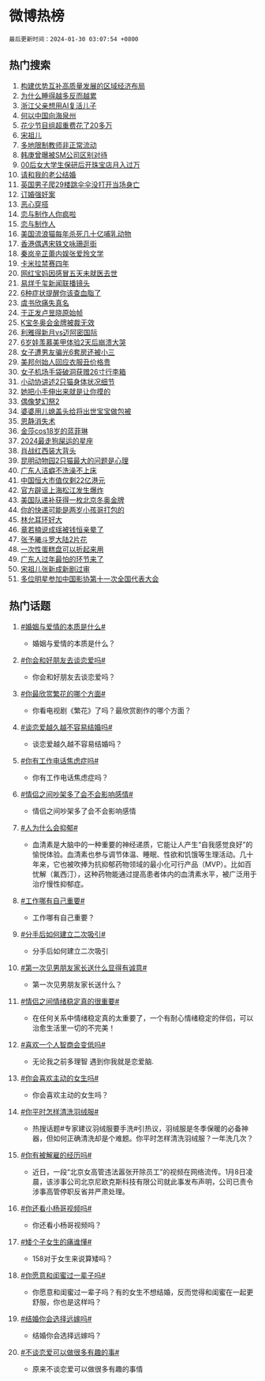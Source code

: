 # 微博热榜

`最后更新时间：2024-01-30 03:07:54 +0800`

## 热门搜索

1. [构建优势互补高质量发展的区域经济布局](https://m.weibo.cn/search?containerid=100103type%3D1%26t%3D10%26q%3D%23%E6%9E%84%E5%BB%BA%E4%BC%98%E5%8A%BF%E4%BA%92%E8%A1%A5%E9%AB%98%E8%B4%A8%E9%87%8F%E5%8F%91%E5%B1%95%E7%9A%84%E5%8C%BA%E5%9F%9F%E7%BB%8F%E6%B5%8E%E5%B8%83%E5%B1%80%23&stream_entry_id=51&isnewpage=1&extparam=seat%3D1%26q%3D%2523%25E6%259E%2584%25E5%25BB%25BA%25E4%25BC%2598%25E5%258A%25BF%25E4%25BA%2592%25E8%25A1%25A5%25E9%25AB%2598%25E8%25B4%25A8%25E9%2587%258F%25E5%258F%2591%25E5%25B1%2595%25E7%259A%2584%25E5%258C%25BA%25E5%259F%259F%25E7%25BB%258F%25E6%25B5%258E%25E5%25B8%2583%25E5%25B1%2580%2523%26dgr%3D0%26stream_entry_id%3D51%26c_type%3D51%26pos%3D0%26filter_type%3Drealtimehot%26cate%3D10103%26display_time%3D1706555272%26pre_seqid%3D17065552729200425085)
1. [为什么睡得越多反而越累](https://m.weibo.cn/search?containerid=100103type%3D1%26t%3D10%26q%3D%E4%B8%BA%E4%BB%80%E4%B9%88%E7%9D%A1%E5%BE%97%E8%B6%8A%E5%A4%9A%E5%8F%8D%E8%80%8C%E8%B6%8A%E7%B4%AF&stream_entry_id=31&isnewpage=1&extparam=seat%3D1%26filter_type%3Drealtimehot%26lcate%3D5001%26stream_entry_id%3D31%26band_rank%3D1%26q%3D%25E4%25B8%25BA%25E4%25BB%2580%25E4%25B9%2588%25E7%259D%25A1%25E5%25BE%2597%25E8%25B6%258A%25E5%25A4%259A%25E5%258F%258D%25E8%2580%258C%25E8%25B6%258A%25E7%25B4%25AF%26dgr%3D0%26realpos%3D1%26c_type%3D31%26pos%3D0%26flag%3D2%26cate%3D5001%26display_time%3D1706555272%26pre_seqid%3D17065552729200425085)
1. [浙江父亲想用AI复活儿子](https://m.weibo.cn/search?containerid=100103type%3D1%26t%3D10%26q%3D%23%E6%B5%99%E6%B1%9F%E7%88%B6%E4%BA%B2%E6%83%B3%E7%94%A8AI%E5%A4%8D%E6%B4%BB%E5%84%BF%E5%AD%90%23&stream_entry_id=31&isnewpage=1&extparam=seat%3D1%26filter_type%3Drealtimehot%26lcate%3D5001%26stream_entry_id%3D31%26band_rank%3D2%26q%3D%2523%25E6%25B5%2599%25E6%25B1%259F%25E7%2588%25B6%25E4%25BA%25B2%25E6%2583%25B3%25E7%2594%25A8AI%25E5%25A4%258D%25E6%25B4%25BB%25E5%2584%25BF%25E5%25AD%2590%2523%26dgr%3D0%26realpos%3D2%26c_type%3D31%26pos%3D1%26flag%3D32768%26cate%3D5001%26display_time%3D1706555272%26pre_seqid%3D17065552729200425085)
1. [何以中国向海泉州](https://m.weibo.cn/search?containerid=100103type%3D1%26t%3D10%26q%3D%23%E4%BD%95%E4%BB%A5%E4%B8%AD%E5%9B%BD%E5%90%91%E6%B5%B7%E6%B3%89%E5%B7%9E%23&stream_entry_id=31&isnewpage=1&extparam=seat%3D1%26filter_type%3Drealtimehot%26lcate%3D5001%26stream_entry_id%3D31%26band_rank%3D3%26q%3D%2523%25E4%25BD%2595%25E4%25BB%25A5%25E4%25B8%25AD%25E5%259B%25BD%25E5%2590%2591%25E6%25B5%25B7%25E6%25B3%2589%25E5%25B7%259E%2523%26dgr%3D0%26realpos%3D3%26c_type%3D31%26pos%3D2%26flag%3D0%26cate%3D5001%26display_time%3D1706555272%26pre_seqid%3D17065552729200425085)
1. [花少节目组超重费花了20多万](https://m.weibo.cn/search?containerid=100103type%3D1%26t%3D10%26q%3D%23%E8%8A%B1%E5%B0%91%E8%8A%82%E7%9B%AE%E7%BB%84%E8%B6%85%E9%87%8D%E8%B4%B9%E8%8A%B1%E4%BA%8620%E5%A4%9A%E4%B8%87%23&stream_entry_id=31&isnewpage=1&extparam=seat%3D1%26filter_type%3Drealtimehot%26lcate%3D5001%26stream_entry_id%3D31%26band_rank%3D4%26q%3D%2523%25E8%258A%25B1%25E5%25B0%2591%25E8%258A%2582%25E7%259B%25AE%25E7%25BB%2584%25E8%25B6%2585%25E9%2587%258D%25E8%25B4%25B9%25E8%258A%25B1%25E4%25BA%258620%25E5%25A4%259A%25E4%25B8%2587%2523%26dgr%3D0%26realpos%3D4%26c_type%3D31%26pos%3D3%26flag%3D2%26cate%3D5001%26display_time%3D1706555272%26pre_seqid%3D17065552729200425085)
1. [宋祖儿](https://m.weibo.cn/search?containerid=100103type%3D1%26t%3D10%26q%3D%E5%AE%8B%E7%A5%96%E5%84%BF&stream_entry_id=31&isnewpage=1&extparam=seat%3D1%26filter_type%3Drealtimehot%26lcate%3D5001%26stream_entry_id%3D31%26band_rank%3D5%26q%3D%25E5%25AE%258B%25E7%25A5%2596%25E5%2584%25BF%26dgr%3D0%26realpos%3D5%26c_type%3D31%26pos%3D4%26flag%3D2%26cate%3D5001%26display_time%3D1706555272%26pre_seqid%3D17065552729200425085)
1. [多地限制教师非正常流动](https://m.weibo.cn/search?containerid=100103type%3D1%26t%3D10%26q%3D%23%E5%A4%9A%E5%9C%B0%E9%99%90%E5%88%B6%E6%95%99%E5%B8%88%E9%9D%9E%E6%AD%A3%E5%B8%B8%E6%B5%81%E5%8A%A8%23&stream_entry_id=31&isnewpage=1&extparam=seat%3D1%26filter_type%3Drealtimehot%26lcate%3D5001%26stream_entry_id%3D31%26band_rank%3D6%26q%3D%2523%25E5%25A4%259A%25E5%259C%25B0%25E9%2599%2590%25E5%2588%25B6%25E6%2595%2599%25E5%25B8%2588%25E9%259D%259E%25E6%25AD%25A3%25E5%25B8%25B8%25E6%25B5%2581%25E5%258A%25A8%2523%26dgr%3D0%26realpos%3D6%26c_type%3D31%26pos%3D5%26flag%3D2%26cate%3D5001%26display_time%3D1706555272%26pre_seqid%3D17065552729200425085)
1. [韩庚曾曝被SM公司区别对待](https://m.weibo.cn/search?containerid=100103type%3D1%26t%3D10%26q%3D%23%E9%9F%A9%E5%BA%9A%E6%9B%BE%E6%9B%9D%E8%A2%ABSM%E5%85%AC%E5%8F%B8%E5%8C%BA%E5%88%AB%E5%AF%B9%E5%BE%85%23&stream_entry_id=31&isnewpage=1&extparam=seat%3D1%26filter_type%3Drealtimehot%26lcate%3D5001%26stream_entry_id%3D31%26band_rank%3D7%26q%3D%2523%25E9%259F%25A9%25E5%25BA%259A%25E6%259B%25BE%25E6%259B%259D%25E8%25A2%25ABSM%25E5%2585%25AC%25E5%258F%25B8%25E5%258C%25BA%25E5%2588%25AB%25E5%25AF%25B9%25E5%25BE%2585%2523%26dgr%3D0%26realpos%3D7%26c_type%3D31%26pos%3D6%26flag%3D2%26cate%3D5001%26display_time%3D1706555272%26pre_seqid%3D17065552729200425085)
1. [00后女大学生保研后开珠宝店月入过万](https://m.weibo.cn/search?containerid=100103type%3D1%26t%3D10%26q%3D%2300%E5%90%8E%E5%A5%B3%E5%A4%A7%E5%AD%A6%E7%94%9F%E4%BF%9D%E7%A0%94%E5%90%8E%E5%BC%80%E7%8F%A0%E5%AE%9D%E5%BA%97%E6%9C%88%E5%85%A5%E8%BF%87%E4%B8%87%23&stream_entry_id=31&isnewpage=1&extparam=seat%3D1%26filter_type%3Drealtimehot%26lcate%3D5001%26stream_entry_id%3D31%26band_rank%3D8%26q%3D%252300%25E5%2590%258E%25E5%25A5%25B3%25E5%25A4%25A7%25E5%25AD%25A6%25E7%2594%259F%25E4%25BF%259D%25E7%25A0%2594%25E5%2590%258E%25E5%25BC%2580%25E7%258F%25A0%25E5%25AE%259D%25E5%25BA%2597%25E6%259C%2588%25E5%2585%25A5%25E8%25BF%2587%25E4%25B8%2587%2523%26dgr%3D0%26realpos%3D8%26c_type%3D31%26pos%3D7%26flag%3D32768%26cate%3D5001%26display_time%3D1706555272%26pre_seqid%3D17065552729200425085)
1. [请和我的老公结婚](https://m.weibo.cn/search?containerid=100103type%3D1%26t%3D10%26q%3D%E8%AF%B7%E5%92%8C%E6%88%91%E7%9A%84%E8%80%81%E5%85%AC%E7%BB%93%E5%A9%9A&stream_entry_id=31&isnewpage=1&extparam=seat%3D1%26filter_type%3Drealtimehot%26lcate%3D5001%26stream_entry_id%3D31%26band_rank%3D9%26q%3D%25E8%25AF%25B7%25E5%2592%258C%25E6%2588%2591%25E7%259A%2584%25E8%2580%2581%25E5%2585%25AC%25E7%25BB%2593%25E5%25A9%259A%26dgr%3D0%26realpos%3D9%26c_type%3D31%26pos%3D8%26flag%3D2%26cate%3D5001%26display_time%3D1706555272%26pre_seqid%3D17065552729200425085)
1. [英国男子爬29楼跳伞伞没打开当场身亡](https://m.weibo.cn/search?containerid=100103type%3D1%26t%3D10%26q%3D%23%E8%8B%B1%E5%9B%BD%E7%94%B7%E5%AD%90%E7%88%AC29%E6%A5%BC%E8%B7%B3%E4%BC%9E%E4%BC%9E%E6%B2%A1%E6%89%93%E5%BC%80%E5%BD%93%E5%9C%BA%E8%BA%AB%E4%BA%A1%23&stream_entry_id=31&isnewpage=1&extparam=seat%3D1%26filter_type%3Drealtimehot%26lcate%3D5001%26stream_entry_id%3D31%26band_rank%3D10%26q%3D%2523%25E8%258B%25B1%25E5%259B%25BD%25E7%2594%25B7%25E5%25AD%2590%25E7%2588%25AC29%25E6%25A5%25BC%25E8%25B7%25B3%25E4%25BC%259E%25E4%25BC%259E%25E6%25B2%25A1%25E6%2589%2593%25E5%25BC%2580%25E5%25BD%2593%25E5%259C%25BA%25E8%25BA%25AB%25E4%25BA%25A1%2523%26dgr%3D0%26realpos%3D10%26c_type%3D31%26pos%3D9%26flag%3D2%26cate%3D5001%26display_time%3D1706555272%26pre_seqid%3D17065552729200425085)
1. [订婚强奸案](https://m.weibo.cn/search?containerid=100103type%3D1%26t%3D10%26q%3D%E8%AE%A2%E5%A9%9A%E5%BC%BA%E5%A5%B8%E6%A1%88&stream_entry_id=31&isnewpage=1&extparam=seat%3D1%26filter_type%3Drealtimehot%26lcate%3D5001%26stream_entry_id%3D31%26band_rank%3D11%26q%3D%25E8%25AE%25A2%25E5%25A9%259A%25E5%25BC%25BA%25E5%25A5%25B8%25E6%25A1%2588%26dgr%3D0%26realpos%3D11%26c_type%3D31%26pos%3D10%26flag%3D2%26cate%3D5001%26display_time%3D1706555272%26pre_seqid%3D17065552729200425085)
1. [恶心穿搭](https://m.weibo.cn/search?containerid=100103type%3D1%26t%3D10%26q%3D%E6%81%B6%E5%BF%83%E7%A9%BF%E6%90%AD&stream_entry_id=31&isnewpage=1&extparam=seat%3D1%26filter_type%3Drealtimehot%26lcate%3D5001%26stream_entry_id%3D31%26band_rank%3D12%26q%3D%25E6%2581%25B6%25E5%25BF%2583%25E7%25A9%25BF%25E6%2590%25AD%26dgr%3D0%26realpos%3D12%26c_type%3D31%26pos%3D11%26flag%3D2%26cate%3D5001%26display_time%3D1706555272%26pre_seqid%3D17065552729200425085)
1. [恋与制作人你疯啦](https://m.weibo.cn/search?containerid=100103type%3D1%26t%3D10%26q%3D%E6%81%8B%E4%B8%8E%E5%88%B6%E4%BD%9C%E4%BA%BA%E4%BD%A0%E7%96%AF%E5%95%A6&stream_entry_id=31&isnewpage=1&extparam=seat%3D1%26filter_type%3Drealtimehot%26lcate%3D5001%26stream_entry_id%3D31%26band_rank%3D13%26q%3D%25E6%2581%258B%25E4%25B8%258E%25E5%2588%25B6%25E4%25BD%259C%25E4%25BA%25BA%25E4%25BD%25A0%25E7%2596%25AF%25E5%2595%25A6%26dgr%3D0%26realpos%3D13%26c_type%3D31%26pos%3D12%26flag%3D0%26cate%3D5001%26display_time%3D1706555272%26pre_seqid%3D17065552729200425085)
1. [恋与制作人](https://m.weibo.cn/search?containerid=100103type%3D1%26t%3D10%26q%3D%E6%81%8B%E4%B8%8E%E5%88%B6%E4%BD%9C%E4%BA%BA&stream_entry_id=31&isnewpage=1&extparam=seat%3D1%26filter_type%3Drealtimehot%26lcate%3D5001%26stream_entry_id%3D31%26band_rank%3D14%26q%3D%25E6%2581%258B%25E4%25B8%258E%25E5%2588%25B6%25E4%25BD%259C%25E4%25BA%25BA%26dgr%3D0%26realpos%3D14%26c_type%3D31%26pos%3D13%26flag%3D0%26cate%3D5001%26display_time%3D1706555272%26pre_seqid%3D17065552729200425085)
1. [美国流浪猫每年杀死几十亿哺乳动物](https://m.weibo.cn/search?containerid=100103type%3D1%26t%3D10%26q%3D%23%E7%BE%8E%E5%9B%BD%E6%B5%81%E6%B5%AA%E7%8C%AB%E6%AF%8F%E5%B9%B4%E6%9D%80%E6%AD%BB%E5%87%A0%E5%8D%81%E4%BA%BF%E5%93%BA%E4%B9%B3%E5%8A%A8%E7%89%A9%23&stream_entry_id=31&isnewpage=1&extparam=seat%3D1%26filter_type%3Drealtimehot%26lcate%3D5001%26stream_entry_id%3D31%26band_rank%3D15%26q%3D%2523%25E7%25BE%258E%25E5%259B%25BD%25E6%25B5%2581%25E6%25B5%25AA%25E7%258C%25AB%25E6%25AF%258F%25E5%25B9%25B4%25E6%259D%2580%25E6%25AD%25BB%25E5%2587%25A0%25E5%258D%2581%25E4%25BA%25BF%25E5%2593%25BA%25E4%25B9%25B3%25E5%258A%25A8%25E7%2589%25A9%2523%26dgr%3D0%26realpos%3D15%26c_type%3D31%26pos%3D14%26flag%3D0%26cate%3D5001%26display_time%3D1706555272%26pre_seqid%3D17065552729200425085)
1. [香港偶遇宋轶文咏珊逛街](https://m.weibo.cn/search?containerid=100103type%3D1%26t%3D10%26q%3D%23%E9%A6%99%E6%B8%AF%E5%81%B6%E9%81%87%E5%AE%8B%E8%BD%B6%E6%96%87%E5%92%8F%E7%8F%8A%E9%80%9B%E8%A1%97%23&stream_entry_id=31&isnewpage=1&extparam=seat%3D1%26filter_type%3Drealtimehot%26lcate%3D5001%26stream_entry_id%3D31%26band_rank%3D16%26q%3D%2523%25E9%25A6%2599%25E6%25B8%25AF%25E5%2581%25B6%25E9%2581%2587%25E5%25AE%258B%25E8%25BD%25B6%25E6%2596%2587%25E5%2592%258F%25E7%258F%258A%25E9%2580%259B%25E8%25A1%2597%2523%26dgr%3D0%26realpos%3D16%26c_type%3D31%26pos%3D15%26flag%3D2%26cate%3D5001%26display_time%3D1706555272%26pre_seqid%3D17065552729200425085)
1. [秦岚辛芷蕾内娱张爱玲文学](https://m.weibo.cn/search?containerid=100103type%3D1%26t%3D10%26q%3D%23%E7%A7%A6%E5%B2%9A%E8%BE%9B%E8%8A%B7%E8%95%BE%E5%86%85%E5%A8%B1%E5%BC%A0%E7%88%B1%E7%8E%B2%E6%96%87%E5%AD%A6%23&stream_entry_id=31&isnewpage=1&extparam=seat%3D1%26filter_type%3Drealtimehot%26lcate%3D5001%26stream_entry_id%3D31%26band_rank%3D17%26q%3D%2523%25E7%25A7%25A6%25E5%25B2%259A%25E8%25BE%259B%25E8%258A%25B7%25E8%2595%25BE%25E5%2586%2585%25E5%25A8%25B1%25E5%25BC%25A0%25E7%2588%25B1%25E7%258E%25B2%25E6%2596%2587%25E5%25AD%25A6%2523%26dgr%3D0%26realpos%3D17%26c_type%3D31%26pos%3D16%26flag%3D2%26cate%3D5001%26display_time%3D1706555272%26pre_seqid%3D17065552729200425085)
1. [卡米拉禁赛四年](https://m.weibo.cn/search?containerid=100103type%3D1%26t%3D10%26q%3D%E5%8D%A1%E7%B1%B3%E6%8B%89%E7%A6%81%E8%B5%9B%E5%9B%9B%E5%B9%B4&stream_entry_id=31&isnewpage=1&extparam=seat%3D1%26filter_type%3Drealtimehot%26lcate%3D5001%26stream_entry_id%3D31%26band_rank%3D18%26q%3D%25E5%258D%25A1%25E7%25B1%25B3%25E6%258B%2589%25E7%25A6%2581%25E8%25B5%259B%25E5%259B%259B%25E5%25B9%25B4%26dgr%3D0%26realpos%3D18%26c_type%3D31%26pos%3D17%26flag%3D0%26cate%3D5001%26display_time%3D1706555272%26pre_seqid%3D17065552729200425085)
1. [网红宝妈因感冒五天未就医去世](https://m.weibo.cn/search?containerid=100103type%3D1%26t%3D10%26q%3D%23%E7%BD%91%E7%BA%A2%E5%AE%9D%E5%A6%88%E5%9B%A0%E6%84%9F%E5%86%92%E4%BA%94%E5%A4%A9%E6%9C%AA%E5%B0%B1%E5%8C%BB%E5%8E%BB%E4%B8%96%23&stream_entry_id=31&isnewpage=1&extparam=seat%3D1%26filter_type%3Drealtimehot%26lcate%3D5001%26stream_entry_id%3D31%26band_rank%3D19%26q%3D%2523%25E7%25BD%2591%25E7%25BA%25A2%25E5%25AE%259D%25E5%25A6%2588%25E5%259B%25A0%25E6%2584%259F%25E5%2586%2592%25E4%25BA%2594%25E5%25A4%25A9%25E6%259C%25AA%25E5%25B0%25B1%25E5%258C%25BB%25E5%258E%25BB%25E4%25B8%2596%2523%26dgr%3D0%26realpos%3D19%26c_type%3D31%26pos%3D18%26flag%3D0%26cate%3D5001%26display_time%3D1706555272%26pre_seqid%3D17065552729200425085)
1. [易烊千玺新闻联播镜头](https://m.weibo.cn/search?containerid=100103type%3D1%26t%3D10%26q%3D%23%E6%98%93%E7%83%8A%E5%8D%83%E7%8E%BA%E6%96%B0%E9%97%BB%E8%81%94%E6%92%AD%E9%95%9C%E5%A4%B4%23&stream_entry_id=31&isnewpage=1&extparam=seat%3D1%26filter_type%3Drealtimehot%26lcate%3D5001%26stream_entry_id%3D31%26band_rank%3D20%26q%3D%2523%25E6%2598%2593%25E7%2583%258A%25E5%258D%2583%25E7%258E%25BA%25E6%2596%25B0%25E9%2597%25BB%25E8%2581%2594%25E6%2592%25AD%25E9%2595%259C%25E5%25A4%25B4%2523%26dgr%3D0%26realpos%3D20%26c_type%3D31%26pos%3D19%26flag%3D0%26cate%3D5001%26display_time%3D1706555272%26pre_seqid%3D17065552729200425085)
1. [6种症状提醒你该查血脂了](https://m.weibo.cn/search?containerid=100103type%3D1%26t%3D10%26q%3D%236%E7%A7%8D%E7%97%87%E7%8A%B6%E6%8F%90%E9%86%92%E4%BD%A0%E8%AF%A5%E6%9F%A5%E8%A1%80%E8%84%82%E4%BA%86%23&stream_entry_id=31&isnewpage=1&extparam=seat%3D1%26filter_type%3Drealtimehot%26lcate%3D5001%26stream_entry_id%3D31%26band_rank%3D21%26q%3D%25236%25E7%25A7%258D%25E7%2597%2587%25E7%258A%25B6%25E6%258F%2590%25E9%2586%2592%25E4%25BD%25A0%25E8%25AF%25A5%25E6%259F%25A5%25E8%25A1%2580%25E8%2584%2582%25E4%25BA%2586%2523%26dgr%3D0%26realpos%3D21%26c_type%3D31%26pos%3D20%26flag%3D0%26cate%3D5001%26display_time%3D1706555272%26pre_seqid%3D17065552729200425085)
1. [虞书欣痛失真名](https://m.weibo.cn/search?containerid=100103type%3D1%26t%3D10%26q%3D%23%E8%99%9E%E4%B9%A6%E6%AC%A3%E7%97%9B%E5%A4%B1%E7%9C%9F%E5%90%8D%23&stream_entry_id=31&isnewpage=1&extparam=seat%3D1%26filter_type%3Drealtimehot%26lcate%3D5001%26stream_entry_id%3D31%26band_rank%3D22%26q%3D%2523%25E8%2599%259E%25E4%25B9%25A6%25E6%25AC%25A3%25E7%2597%259B%25E5%25A4%25B1%25E7%259C%259F%25E5%2590%258D%2523%26dgr%3D0%26realpos%3D22%26c_type%3D31%26pos%3D21%26flag%3D2%26cate%3D5001%26display_time%3D1706555272%26pre_seqid%3D17065552729200425085)
1. [于正发卢昱晓原始帧](https://m.weibo.cn/search?containerid=100103type%3D1%26t%3D10%26q%3D%23%E4%BA%8E%E6%AD%A3%E5%8F%91%E5%8D%A2%E6%98%B1%E6%99%93%E5%8E%9F%E5%A7%8B%E5%B8%A7%23&stream_entry_id=31&isnewpage=1&extparam=seat%3D1%26filter_type%3Drealtimehot%26lcate%3D5001%26stream_entry_id%3D31%26band_rank%3D23%26q%3D%2523%25E4%25BA%258E%25E6%25AD%25A3%25E5%258F%2591%25E5%258D%25A2%25E6%2598%25B1%25E6%2599%2593%25E5%258E%259F%25E5%25A7%258B%25E5%25B8%25A7%2523%26dgr%3D0%26realpos%3D23%26c_type%3D31%26pos%3D22%26flag%3D0%26cate%3D5001%26display_time%3D1706555272%26pre_seqid%3D17065552729200425085)
1. [K宝冬奥会金牌被裁无效](https://m.weibo.cn/search?containerid=100103type%3D1%26t%3D10%26q%3DK%E5%AE%9D%E5%86%AC%E5%A5%A5%E4%BC%9A%E9%87%91%E7%89%8C%E8%A2%AB%E8%A3%81%E6%97%A0%E6%95%88&stream_entry_id=31&isnewpage=1&extparam=seat%3D1%26filter_type%3Drealtimehot%26lcate%3D5001%26stream_entry_id%3D31%26band_rank%3D24%26q%3DK%25E5%25AE%259D%25E5%2586%25AC%25E5%25A5%25A5%25E4%25BC%259A%25E9%2587%2591%25E7%2589%258C%25E8%25A2%25AB%25E8%25A3%2581%25E6%2597%25A0%25E6%2595%2588%26dgr%3D0%26realpos%3D24%26c_type%3D31%26pos%3D23%26flag%3D0%26cate%3D5001%26display_time%3D1706555272%26pre_seqid%3D17065552729200425085)
1. [利雅得新月vs迈阿密国际](https://m.weibo.cn/search?containerid=100103type%3D1%26t%3D10%26q%3D%23%E5%88%A9%E9%9B%85%E5%BE%97%E6%96%B0%E6%9C%88vs%E8%BF%88%E9%98%BF%E5%AF%86%E5%9B%BD%E9%99%85%23&stream_entry_id=31&isnewpage=1&extparam=seat%3D1%26filter_type%3Drealtimehot%26lcate%3D5001%26stream_entry_id%3D31%26band_rank%3D25%26q%3D%2523%25E5%2588%25A9%25E9%259B%2585%25E5%25BE%2597%25E6%2596%25B0%25E6%259C%2588vs%25E8%25BF%2588%25E9%2598%25BF%25E5%25AF%2586%25E5%259B%25BD%25E9%2599%2585%2523%26dgr%3D0%26realpos%3D25%26c_type%3D31%26pos%3D24%26flag%3D1%26cate%3D5001%26display_time%3D1706555272%26pre_seqid%3D17065552729200425085)
1. [6岁娃羡慕美甲体验2天后崩溃大哭](https://m.weibo.cn/search?containerid=100103type%3D1%26t%3D10%26q%3D%236%E5%B2%81%E5%A8%83%E7%BE%A1%E6%85%95%E7%BE%8E%E7%94%B2%E4%BD%93%E9%AA%8C2%E5%A4%A9%E5%90%8E%E5%B4%A9%E6%BA%83%E5%A4%A7%E5%93%AD%23&stream_entry_id=31&isnewpage=1&extparam=seat%3D1%26filter_type%3Drealtimehot%26lcate%3D5001%26stream_entry_id%3D31%26band_rank%3D26%26q%3D%25236%25E5%25B2%2581%25E5%25A8%2583%25E7%25BE%25A1%25E6%2585%2595%25E7%25BE%258E%25E7%2594%25B2%25E4%25BD%2593%25E9%25AA%258C2%25E5%25A4%25A9%25E5%2590%258E%25E5%25B4%25A9%25E6%25BA%2583%25E5%25A4%25A7%25E5%2593%25AD%2523%26dgr%3D0%26realpos%3D26%26c_type%3D31%26pos%3D25%26flag%3D0%26cate%3D5001%26display_time%3D1706555272%26pre_seqid%3D17065552729200425085)
1. [女子遭男友骗光6套房还被小三](https://m.weibo.cn/search?containerid=100103type%3D1%26t%3D10%26q%3D%23%E5%A5%B3%E5%AD%90%E9%81%AD%E7%94%B7%E5%8F%8B%E9%AA%97%E5%85%896%E5%A5%97%E6%88%BF%E8%BF%98%E8%A2%AB%E5%B0%8F%E4%B8%89%23&stream_entry_id=31&isnewpage=1&extparam=seat%3D1%26filter_type%3Drealtimehot%26lcate%3D5001%26stream_entry_id%3D31%26band_rank%3D27%26q%3D%2523%25E5%25A5%25B3%25E5%25AD%2590%25E9%2581%25AD%25E7%2594%25B7%25E5%258F%258B%25E9%25AA%2597%25E5%2585%25896%25E5%25A5%2597%25E6%2588%25BF%25E8%25BF%2598%25E8%25A2%25AB%25E5%25B0%258F%25E4%25B8%2589%2523%26dgr%3D0%26realpos%3D27%26c_type%3D31%26pos%3D26%26flag%3D0%26cate%3D5001%26display_time%3D1706555272%26pre_seqid%3D17065552729200425085)
1. [美邦创始人回应衣服丑价格贵](https://m.weibo.cn/search?containerid=100103type%3D1%26t%3D10%26q%3D%23%E7%BE%8E%E9%82%A6%E5%88%9B%E5%A7%8B%E4%BA%BA%E5%9B%9E%E5%BA%94%E8%A1%A3%E6%9C%8D%E4%B8%91%E4%BB%B7%E6%A0%BC%E8%B4%B5%23&stream_entry_id=31&isnewpage=1&extparam=seat%3D1%26filter_type%3Drealtimehot%26lcate%3D5001%26stream_entry_id%3D31%26band_rank%3D28%26q%3D%2523%25E7%25BE%258E%25E9%2582%25A6%25E5%2588%259B%25E5%25A7%258B%25E4%25BA%25BA%25E5%259B%259E%25E5%25BA%2594%25E8%25A1%25A3%25E6%259C%258D%25E4%25B8%2591%25E4%25BB%25B7%25E6%25A0%25BC%25E8%25B4%25B5%2523%26dgr%3D0%26realpos%3D28%26c_type%3D31%26pos%3D27%26flag%3D0%26cate%3D5001%26display_time%3D1706555272%26pre_seqid%3D17065552729200425085)
1. [女子机场手袋破洞获赠26寸行李箱](https://m.weibo.cn/search?containerid=100103type%3D1%26t%3D10%26q%3D%23%E5%A5%B3%E5%AD%90%E6%9C%BA%E5%9C%BA%E6%89%8B%E8%A2%8B%E7%A0%B4%E6%B4%9E%E8%8E%B7%E8%B5%A026%E5%AF%B8%E8%A1%8C%E6%9D%8E%E7%AE%B1%23&stream_entry_id=31&isnewpage=1&extparam=seat%3D1%26filter_type%3Drealtimehot%26lcate%3D5001%26stream_entry_id%3D31%26band_rank%3D29%26q%3D%2523%25E5%25A5%25B3%25E5%25AD%2590%25E6%259C%25BA%25E5%259C%25BA%25E6%2589%258B%25E8%25A2%258B%25E7%25A0%25B4%25E6%25B4%259E%25E8%258E%25B7%25E8%25B5%25A026%25E5%25AF%25B8%25E8%25A1%258C%25E6%259D%258E%25E7%25AE%25B1%2523%26dgr%3D0%26realpos%3D29%26c_type%3D31%26pos%3D28%26flag%3D32768%26cate%3D5001%26display_time%3D1706555272%26pre_seqid%3D17065552729200425085)
1. [小动协讲述2只猫身体状况细节](https://m.weibo.cn/search?containerid=100103type%3D1%26t%3D10%26q%3D%23%E5%B0%8F%E5%8A%A8%E5%8D%8F%E8%AE%B2%E8%BF%B02%E5%8F%AA%E7%8C%AB%E8%BA%AB%E4%BD%93%E7%8A%B6%E5%86%B5%E7%BB%86%E8%8A%82%23&stream_entry_id=31&isnewpage=1&extparam=seat%3D1%26filter_type%3Drealtimehot%26lcate%3D5001%26stream_entry_id%3D31%26band_rank%3D30%26q%3D%2523%25E5%25B0%258F%25E5%258A%25A8%25E5%258D%258F%25E8%25AE%25B2%25E8%25BF%25B02%25E5%258F%25AA%25E7%258C%25AB%25E8%25BA%25AB%25E4%25BD%2593%25E7%258A%25B6%25E5%2586%25B5%25E7%25BB%2586%25E8%258A%2582%2523%26dgr%3D0%26realpos%3D30%26c_type%3D31%26pos%3D29%26flag%3D0%26cate%3D5001%26display_time%3D1706555272%26pre_seqid%3D17065552729200425085)
1. [她把小手伸出来就是让你摸的](https://m.weibo.cn/search?containerid=100103type%3D1%26t%3D10%26q%3D%E5%A5%B9%E6%8A%8A%E5%B0%8F%E6%89%8B%E4%BC%B8%E5%87%BA%E6%9D%A5%E5%B0%B1%E6%98%AF%E8%AE%A9%E4%BD%A0%E6%91%B8%E7%9A%84&stream_entry_id=31&isnewpage=1&extparam=seat%3D1%26filter_type%3Drealtimehot%26lcate%3D5001%26stream_entry_id%3D31%26band_rank%3D31%26q%3D%25E5%25A5%25B9%25E6%258A%258A%25E5%25B0%258F%25E6%2589%258B%25E4%25BC%25B8%25E5%2587%25BA%25E6%259D%25A5%25E5%25B0%25B1%25E6%2598%25AF%25E8%25AE%25A9%25E4%25BD%25A0%25E6%2591%25B8%25E7%259A%2584%26dgr%3D0%26realpos%3D31%26c_type%3D31%26pos%3D30%26flag%3D0%26cate%3D5001%26display_time%3D1706555272%26pre_seqid%3D17065552729200425085)
1. [偶像梦幻祭2](https://m.weibo.cn/search?containerid=100103type%3D1%26t%3D10%26q%3D%23%E5%81%B6%E5%83%8F%E6%A2%A6%E5%B9%BB%E7%A5%AD2%23&stream_entry_id=31&isnewpage=1&extparam=seat%3D1%26filter_type%3Drealtimehot%26lcate%3D5001%26stream_entry_id%3D31%26band_rank%3D32%26q%3D%2523%25E5%2581%25B6%25E5%2583%258F%25E6%25A2%25A6%25E5%25B9%25BB%25E7%25A5%25AD2%2523%26dgr%3D0%26realpos%3D32%26c_type%3D31%26pos%3D31%26flag%3D1%26cate%3D5001%26display_time%3D1706555272%26pre_seqid%3D17065552729200425085)
1. [婆婆用儿媳盖头给将出世宝宝做包被](https://m.weibo.cn/search?containerid=100103type%3D1%26t%3D10%26q%3D%23%E5%A9%86%E5%A9%86%E7%94%A8%E5%84%BF%E5%AA%B3%E7%9B%96%E5%A4%B4%E7%BB%99%E5%B0%86%E5%87%BA%E4%B8%96%E5%AE%9D%E5%AE%9D%E5%81%9A%E5%8C%85%E8%A2%AB%23&stream_entry_id=31&isnewpage=1&extparam=seat%3D1%26filter_type%3Drealtimehot%26lcate%3D5001%26stream_entry_id%3D31%26band_rank%3D33%26q%3D%2523%25E5%25A9%2586%25E5%25A9%2586%25E7%2594%25A8%25E5%2584%25BF%25E5%25AA%25B3%25E7%259B%2596%25E5%25A4%25B4%25E7%25BB%2599%25E5%25B0%2586%25E5%2587%25BA%25E4%25B8%2596%25E5%25AE%259D%25E5%25AE%259D%25E5%2581%259A%25E5%258C%2585%25E8%25A2%25AB%2523%26dgr%3D0%26realpos%3D33%26c_type%3D31%26pos%3D32%26flag%3D32768%26cate%3D5001%26display_time%3D1706555272%26pre_seqid%3D17065552729200425085)
1. [恩静消失术](https://m.weibo.cn/search?containerid=100103type%3D1%26t%3D10%26q%3D%E6%81%A9%E9%9D%99%E6%B6%88%E5%A4%B1%E6%9C%AF&stream_entry_id=31&isnewpage=1&extparam=seat%3D1%26filter_type%3Drealtimehot%26lcate%3D5001%26stream_entry_id%3D31%26band_rank%3D34%26q%3D%25E6%2581%25A9%25E9%259D%2599%25E6%25B6%2588%25E5%25A4%25B1%25E6%259C%25AF%26dgr%3D0%26realpos%3D34%26c_type%3D31%26pos%3D33%26flag%3D0%26cate%3D5001%26display_time%3D1706555272%26pre_seqid%3D17065552729200425085)
1. [金莎cos18岁的蓝菲琳](https://m.weibo.cn/search?containerid=100103type%3D1%26t%3D10%26q%3D%23%E9%87%91%E8%8E%8Ecos18%E5%B2%81%E7%9A%84%E8%93%9D%E8%8F%B2%E7%90%B3%23&stream_entry_id=31&isnewpage=1&extparam=seat%3D1%26filter_type%3Drealtimehot%26lcate%3D5001%26stream_entry_id%3D31%26band_rank%3D35%26q%3D%2523%25E9%2587%2591%25E8%258E%258Ecos18%25E5%25B2%2581%25E7%259A%2584%25E8%2593%259D%25E8%258F%25B2%25E7%2590%25B3%2523%26dgr%3D0%26realpos%3D35%26c_type%3D31%26pos%3D34%26flag%3D0%26cate%3D5001%26display_time%3D1706555272%26pre_seqid%3D17065552729200425085)
1. [2024最走狗屎运的星座](https://m.weibo.cn/search?containerid=100103type%3D1%26t%3D10%26q%3D%232024%E6%9C%80%E8%B5%B0%E7%8B%97%E5%B1%8E%E8%BF%90%E7%9A%84%E6%98%9F%E5%BA%A7%23&stream_entry_id=31&isnewpage=1&extparam=seat%3D1%26filter_type%3Drealtimehot%26lcate%3D5001%26stream_entry_id%3D31%26band_rank%3D36%26q%3D%25232024%25E6%259C%2580%25E8%25B5%25B0%25E7%258B%2597%25E5%25B1%258E%25E8%25BF%2590%25E7%259A%2584%25E6%2598%259F%25E5%25BA%25A7%2523%26dgr%3D0%26realpos%3D36%26c_type%3D31%26pos%3D35%26flag%3D0%26cate%3D5001%26display_time%3D1706555272%26pre_seqid%3D17065552729200425085)
1. [肖战红西装大背头](https://m.weibo.cn/search?containerid=100103type%3D1%26t%3D10%26q%3D%23%E8%82%96%E6%88%98%E7%BA%A2%E8%A5%BF%E8%A3%85%E5%A4%A7%E8%83%8C%E5%A4%B4%23&stream_entry_id=31&isnewpage=1&extparam=seat%3D1%26filter_type%3Drealtimehot%26lcate%3D5001%26stream_entry_id%3D31%26band_rank%3D37%26q%3D%2523%25E8%2582%2596%25E6%2588%2598%25E7%25BA%25A2%25E8%25A5%25BF%25E8%25A3%2585%25E5%25A4%25A7%25E8%2583%258C%25E5%25A4%25B4%2523%26dgr%3D0%26realpos%3D37%26c_type%3D31%26pos%3D36%26flag%3D0%26cate%3D5001%26display_time%3D1706555272%26pre_seqid%3D17065552729200425085)
1. [昆明动物园2只猫最大的问题是心理](https://m.weibo.cn/search?containerid=100103type%3D1%26t%3D10%26q%3D%23%E6%98%86%E6%98%8E%E5%8A%A8%E7%89%A9%E5%9B%AD2%E5%8F%AA%E7%8C%AB%E6%9C%80%E5%A4%A7%E7%9A%84%E9%97%AE%E9%A2%98%E6%98%AF%E5%BF%83%E7%90%86%23&stream_entry_id=31&isnewpage=1&extparam=seat%3D1%26filter_type%3Drealtimehot%26lcate%3D5001%26stream_entry_id%3D31%26band_rank%3D38%26q%3D%2523%25E6%2598%2586%25E6%2598%258E%25E5%258A%25A8%25E7%2589%25A9%25E5%259B%25AD2%25E5%258F%25AA%25E7%258C%25AB%25E6%259C%2580%25E5%25A4%25A7%25E7%259A%2584%25E9%2597%25AE%25E9%25A2%2598%25E6%2598%25AF%25E5%25BF%2583%25E7%2590%2586%2523%26dgr%3D0%26realpos%3D38%26c_type%3D31%26pos%3D37%26flag%3D0%26cate%3D5001%26display_time%3D1706555272%26pre_seqid%3D17065552729200425085)
1. [广东人洁癖不洗澡不上床](https://m.weibo.cn/search?containerid=100103type%3D1%26t%3D10%26q%3D%23%E5%B9%BF%E4%B8%9C%E4%BA%BA%E6%B4%81%E7%99%96%E4%B8%8D%E6%B4%97%E6%BE%A1%E4%B8%8D%E4%B8%8A%E5%BA%8A%23&stream_entry_id=31&isnewpage=1&extparam=seat%3D1%26filter_type%3Drealtimehot%26lcate%3D5001%26stream_entry_id%3D31%26band_rank%3D39%26q%3D%2523%25E5%25B9%25BF%25E4%25B8%259C%25E4%25BA%25BA%25E6%25B4%2581%25E7%2599%2596%25E4%25B8%258D%25E6%25B4%2597%25E6%25BE%25A1%25E4%25B8%258D%25E4%25B8%258A%25E5%25BA%258A%2523%26dgr%3D0%26realpos%3D39%26c_type%3D31%26pos%3D38%26flag%3D0%26cate%3D5001%26display_time%3D1706555272%26pre_seqid%3D17065552729200425085)
1. [中国恒大市值仅剩22亿港元](https://m.weibo.cn/search?containerid=100103type%3D1%26t%3D10%26q%3D%23%E4%B8%AD%E5%9B%BD%E6%81%92%E5%A4%A7%E5%B8%82%E5%80%BC%E4%BB%85%E5%89%A922%E4%BA%BF%E6%B8%AF%E5%85%83%23&stream_entry_id=31&isnewpage=1&extparam=seat%3D1%26filter_type%3Drealtimehot%26lcate%3D5001%26stream_entry_id%3D31%26band_rank%3D40%26q%3D%2523%25E4%25B8%25AD%25E5%259B%25BD%25E6%2581%2592%25E5%25A4%25A7%25E5%25B8%2582%25E5%2580%25BC%25E4%25BB%2585%25E5%2589%25A922%25E4%25BA%25BF%25E6%25B8%25AF%25E5%2585%2583%2523%26dgr%3D0%26realpos%3D40%26c_type%3D31%26pos%3D39%26flag%3D0%26cate%3D5001%26display_time%3D1706555272%26pre_seqid%3D17065552729200425085)
1. [官方辟谣上海松江发生爆炸](https://m.weibo.cn/search?containerid=100103type%3D1%26t%3D10%26q%3D%23%E5%AE%98%E6%96%B9%E8%BE%9F%E8%B0%A3%E4%B8%8A%E6%B5%B7%E6%9D%BE%E6%B1%9F%E5%8F%91%E7%94%9F%E7%88%86%E7%82%B8%23&stream_entry_id=31&isnewpage=1&extparam=seat%3D1%26filter_type%3Drealtimehot%26lcate%3D5001%26stream_entry_id%3D31%26band_rank%3D41%26q%3D%2523%25E5%25AE%2598%25E6%2596%25B9%25E8%25BE%259F%25E8%25B0%25A3%25E4%25B8%258A%25E6%25B5%25B7%25E6%259D%25BE%25E6%25B1%259F%25E5%258F%2591%25E7%2594%259F%25E7%2588%2586%25E7%2582%25B8%2523%26dgr%3D0%26realpos%3D41%26c_type%3D31%26pos%3D40%26flag%3D0%26cate%3D5001%26display_time%3D1706555272%26pre_seqid%3D17065552729200425085)
1. [美国队递补获得一枚北京冬奥金牌](https://m.weibo.cn/search?containerid=100103type%3D1%26t%3D10%26q%3D%23%E7%BE%8E%E5%9B%BD%E9%98%9F%E9%80%92%E8%A1%A5%E8%8E%B7%E5%BE%97%E4%B8%80%E6%9E%9A%E5%8C%97%E4%BA%AC%E5%86%AC%E5%A5%A5%E9%87%91%E7%89%8C%23&stream_entry_id=31&isnewpage=1&extparam=seat%3D1%26filter_type%3Drealtimehot%26lcate%3D5001%26stream_entry_id%3D31%26band_rank%3D42%26q%3D%2523%25E7%25BE%258E%25E5%259B%25BD%25E9%2598%259F%25E9%2580%2592%25E8%25A1%25A5%25E8%258E%25B7%25E5%25BE%2597%25E4%25B8%2580%25E6%259E%259A%25E5%258C%2597%25E4%25BA%25AC%25E5%2586%25AC%25E5%25A5%25A5%25E9%2587%2591%25E7%2589%258C%2523%26dgr%3D0%26realpos%3D42%26c_type%3D31%26pos%3D41%26flag%3D0%26cate%3D5001%26display_time%3D1706555272%26pre_seqid%3D17065552729200425085)
1. [你的快递可能是两岁小孩哥打包的](https://m.weibo.cn/search?containerid=100103type%3D1%26t%3D10%26q%3D%23%E4%BD%A0%E7%9A%84%E5%BF%AB%E9%80%92%E5%8F%AF%E8%83%BD%E6%98%AF%E4%B8%A4%E5%B2%81%E5%B0%8F%E5%AD%A9%E5%93%A5%E6%89%93%E5%8C%85%E7%9A%84%23&stream_entry_id=31&isnewpage=1&extparam=seat%3D1%26filter_type%3Drealtimehot%26lcate%3D5001%26stream_entry_id%3D31%26band_rank%3D43%26q%3D%2523%25E4%25BD%25A0%25E7%259A%2584%25E5%25BF%25AB%25E9%2580%2592%25E5%258F%25AF%25E8%2583%25BD%25E6%2598%25AF%25E4%25B8%25A4%25E5%25B2%2581%25E5%25B0%258F%25E5%25AD%25A9%25E5%2593%25A5%25E6%2589%2593%25E5%258C%2585%25E7%259A%2584%2523%26dgr%3D0%26realpos%3D43%26c_type%3D31%26pos%3D42%26flag%3D32768%26cate%3D5001%26display_time%3D1706555272%26pre_seqid%3D17065552729200425085)
1. [林允耳环好大](https://m.weibo.cn/search?containerid=100103type%3D1%26t%3D10%26q%3D%23%E6%9E%97%E5%85%81%E8%80%B3%E7%8E%AF%E5%A5%BD%E5%A4%A7%23&stream_entry_id=31&isnewpage=1&extparam=seat%3D1%26filter_type%3Drealtimehot%26lcate%3D5001%26stream_entry_id%3D31%26band_rank%3D44%26q%3D%2523%25E6%259E%2597%25E5%2585%2581%25E8%2580%25B3%25E7%258E%25AF%25E5%25A5%25BD%25E5%25A4%25A7%2523%26dgr%3D0%26realpos%3D44%26c_type%3D31%26pos%3D43%26flag%3D1%26cate%3D5001%26display_time%3D1706555272%26pre_seqid%3D17065552729200425085)
1. [章若楠说成瑶被钱恒亲晕了](https://m.weibo.cn/search?containerid=100103type%3D1%26t%3D10%26q%3D%23%E7%AB%A0%E8%8B%A5%E6%A5%A0%E8%AF%B4%E6%88%90%E7%91%B6%E8%A2%AB%E9%92%B1%E6%81%92%E4%BA%B2%E6%99%95%E4%BA%86%23&stream_entry_id=31&isnewpage=1&extparam=seat%3D1%26filter_type%3Drealtimehot%26lcate%3D5001%26stream_entry_id%3D31%26band_rank%3D45%26q%3D%2523%25E7%25AB%25A0%25E8%258B%25A5%25E6%25A5%25A0%25E8%25AF%25B4%25E6%2588%2590%25E7%2591%25B6%25E8%25A2%25AB%25E9%2592%25B1%25E6%2581%2592%25E4%25BA%25B2%25E6%2599%2595%25E4%25BA%2586%2523%26dgr%3D0%26realpos%3D45%26c_type%3D31%26pos%3D44%26flag%3D1%26cate%3D5001%26display_time%3D1706555272%26pre_seqid%3D17065552729200425085)
1. [张予曦斗罗大陆2片花](https://m.weibo.cn/search?containerid=100103type%3D1%26t%3D10%26q%3D%23%E5%BC%A0%E4%BA%88%E6%9B%A6%E6%96%97%E7%BD%97%E5%A4%A7%E9%99%862%E7%89%87%E8%8A%B1%23&stream_entry_id=31&isnewpage=1&extparam=seat%3D1%26filter_type%3Drealtimehot%26lcate%3D5001%26stream_entry_id%3D31%26band_rank%3D46%26q%3D%2523%25E5%25BC%25A0%25E4%25BA%2588%25E6%259B%25A6%25E6%2596%2597%25E7%25BD%2597%25E5%25A4%25A7%25E9%2599%25862%25E7%2589%2587%25E8%258A%25B1%2523%26dgr%3D0%26realpos%3D46%26c_type%3D31%26pos%3D45%26flag%3D0%26cate%3D5001%26display_time%3D1706555272%26pre_seqid%3D17065552729200425085)
1. [一次性蛋糕盘可以折起来用](https://m.weibo.cn/search?containerid=100103type%3D1%26t%3D10%26q%3D%E4%B8%80%E6%AC%A1%E6%80%A7%E8%9B%8B%E7%B3%95%E7%9B%98%E5%8F%AF%E4%BB%A5%E6%8A%98%E8%B5%B7%E6%9D%A5%E7%94%A8&stream_entry_id=31&isnewpage=1&extparam=seat%3D1%26filter_type%3Drealtimehot%26lcate%3D5001%26stream_entry_id%3D31%26band_rank%3D47%26q%3D%25E4%25B8%2580%25E6%25AC%25A1%25E6%2580%25A7%25E8%259B%258B%25E7%25B3%2595%25E7%259B%2598%25E5%258F%25AF%25E4%25BB%25A5%25E6%258A%2598%25E8%25B5%25B7%25E6%259D%25A5%25E7%2594%25A8%26dgr%3D0%26realpos%3D47%26c_type%3D31%26pos%3D46%26flag%3D0%26cate%3D5001%26display_time%3D1706555272%26pre_seqid%3D17065552729200425085)
1. [广东人过年最怕的环节来了](https://m.weibo.cn/search?containerid=100103type%3D1%26t%3D10%26q%3D%23%E5%B9%BF%E4%B8%9C%E4%BA%BA%E8%BF%87%E5%B9%B4%E6%9C%80%E6%80%95%E7%9A%84%E7%8E%AF%E8%8A%82%E6%9D%A5%E4%BA%86%23&stream_entry_id=31&isnewpage=1&extparam=seat%3D1%26filter_type%3Drealtimehot%26lcate%3D5001%26stream_entry_id%3D31%26band_rank%3D48%26q%3D%2523%25E5%25B9%25BF%25E4%25B8%259C%25E4%25BA%25BA%25E8%25BF%2587%25E5%25B9%25B4%25E6%259C%2580%25E6%2580%2595%25E7%259A%2584%25E7%258E%25AF%25E8%258A%2582%25E6%259D%25A5%25E4%25BA%2586%2523%26dgr%3D0%26realpos%3D48%26c_type%3D31%26pos%3D47%26flag%3D0%26cate%3D5001%26display_time%3D1706555272%26pre_seqid%3D17065552729200425085)
1. [宋祖儿张新成新剧过审](https://m.weibo.cn/search?containerid=100103type%3D1%26t%3D10%26q%3D%E5%AE%8B%E7%A5%96%E5%84%BF%E5%BC%A0%E6%96%B0%E6%88%90%E6%96%B0%E5%89%A7%E8%BF%87%E5%AE%A1&stream_entry_id=31&isnewpage=1&extparam=seat%3D1%26filter_type%3Drealtimehot%26lcate%3D5001%26stream_entry_id%3D31%26band_rank%3D49%26q%3D%25E5%25AE%258B%25E7%25A5%2596%25E5%2584%25BF%25E5%25BC%25A0%25E6%2596%25B0%25E6%2588%2590%25E6%2596%25B0%25E5%2589%25A7%25E8%25BF%2587%25E5%25AE%25A1%26dgr%3D0%26realpos%3D49%26c_type%3D31%26pos%3D48%26flag%3D0%26cate%3D5001%26display_time%3D1706555272%26pre_seqid%3D17065552729200425085)
1. [多位明星参加中国影协第十一次全国代表大会](https://m.weibo.cn/search?containerid=100103type%3D1%26t%3D10%26q%3D%23%E5%A4%9A%E4%BD%8D%E6%98%8E%E6%98%9F%E5%8F%82%E5%8A%A0%E4%B8%AD%E5%9B%BD%E5%BD%B1%E5%8D%8F%E7%AC%AC%E5%8D%81%E4%B8%80%E6%AC%A1%E5%85%A8%E5%9B%BD%E4%BB%A3%E8%A1%A8%E5%A4%A7%E4%BC%9A%23&stream_entry_id=31&isnewpage=1&extparam=seat%3D1%26filter_type%3Drealtimehot%26lcate%3D5001%26stream_entry_id%3D31%26band_rank%3D50%26q%3D%2523%25E5%25A4%259A%25E4%25BD%258D%25E6%2598%258E%25E6%2598%259F%25E5%258F%2582%25E5%258A%25A0%25E4%25B8%25AD%25E5%259B%25BD%25E5%25BD%25B1%25E5%258D%258F%25E7%25AC%25AC%25E5%258D%2581%25E4%25B8%2580%25E6%25AC%25A1%25E5%2585%25A8%25E5%259B%25BD%25E4%25BB%25A3%25E8%25A1%25A8%25E5%25A4%25A7%25E4%25BC%259A%2523%26dgr%3D0%26realpos%3D50%26c_type%3D31%26pos%3D49%26flag%3D0%26cate%3D5001%26display_time%3D1706555272%26pre_seqid%3D17065552729200425085)

## 热门话题

1. [#婚姻与爱情的本质是什么#](https://m.weibo.cn/search?containerid=231522type%3D1%26t%3D10%26q%3D%23%E5%A9%9A%E5%A7%BB%E4%B8%8E%E7%88%B1%E6%83%85%E7%9A%84%E6%9C%AC%E8%B4%A8%E6%98%AF%E4%BB%80%E4%B9%88%23&stream_entry_id=128&isnewpage=1&extparam=seat%3D1%26cate%3D5004%26dgr%3D0%26lcate%3D5004%26pos%3D1-0-0%26c_type%3D128%26unitid%3D1704881162756%26display_time%3D1706555274%26pre_seqid%3D1706555274279032177135)
    - 婚姻与爱情的本质是什么？

1. [#你会和好朋友去谈恋爱吗#](https://m.weibo.cn/search?containerid=231522type%3D1%26t%3D10%26q%3D%23%E4%BD%A0%E4%BC%9A%E5%92%8C%E5%A5%BD%E6%9C%8B%E5%8F%8B%E5%8E%BB%E8%B0%88%E6%81%8B%E7%88%B1%E5%90%97%23&stream_entry_id=128&isnewpage=1&extparam=seat%3D1%26cate%3D5004%26dgr%3D0%26lcate%3D5004%26pos%3D1-0-1%26c_type%3D128%26unitid%3D1704849959446%26display_time%3D1706555274%26pre_seqid%3D1706555274279032177135)
    - 你会和好朋友去谈恋爱吗？

1. [#你最欣赏繁花的哪个方面#](https://m.weibo.cn/search?containerid=231522type%3D1%26t%3D10%26q%3D%23%E4%BD%A0%E6%9C%80%E6%AC%A3%E8%B5%8F%E7%B9%81%E8%8A%B1%E7%9A%84%E5%93%AA%E4%B8%AA%E6%96%B9%E9%9D%A2%23&stream_entry_id=128&isnewpage=1&extparam=seat%3D1%26cate%3D5004%26dgr%3D0%26lcate%3D5004%26pos%3D1-0-2%26c_type%3D128%26unitid%3D1704872158127%26display_time%3D1706555274%26pre_seqid%3D1706555274279032177135)
    - 你看电视剧《繁花》了吗？最欣赏剧作的哪个方面？

1. [#谈恋爱越久越不容易结婚吗#](https://m.weibo.cn/search?containerid=231522type%3D1%26t%3D10%26q%3D%23%E8%B0%88%E6%81%8B%E7%88%B1%E8%B6%8A%E4%B9%85%E8%B6%8A%E4%B8%8D%E5%AE%B9%E6%98%93%E7%BB%93%E5%A9%9A%E5%90%97%23&stream_entry_id=128&isnewpage=1&extparam=seat%3D1%26cate%3D5004%26dgr%3D0%26lcate%3D5004%26pos%3D1-0-3%26c_type%3D128%26unitid%3D1704871559387%26display_time%3D1706555274%26pre_seqid%3D1706555274279032177135)
    - 谈恋爱越久越不容易结婚吗？

1. [#你有工作电话焦虑症吗#](https://m.weibo.cn/search?containerid=231522type%3D1%26t%3D10%26q%3D%23%E4%BD%A0%E6%9C%89%E5%B7%A5%E4%BD%9C%E7%94%B5%E8%AF%9D%E7%84%A6%E8%99%91%E7%97%87%E5%90%97%23&stream_entry_id=128&isnewpage=1&extparam=seat%3D1%26cate%3D5004%26dgr%3D0%26lcate%3D5004%26pos%3D1-0-4%26c_type%3D128%26unitid%3D1704877884678%26display_time%3D1706555274%26pre_seqid%3D1706555274279032177135)
    - 你有工作电话焦虑症吗？

1. [#情侣之间吵架多了会不会影响感情#](https://m.weibo.cn/search?containerid=231522type%3D1%26t%3D10%26q%3D%23%E6%83%85%E4%BE%A3%E4%B9%8B%E9%97%B4%E5%90%B5%E6%9E%B6%E5%A4%9A%E4%BA%86%E4%BC%9A%E4%B8%8D%E4%BC%9A%E5%BD%B1%E5%93%8D%E6%84%9F%E6%83%85%23&stream_entry_id=128&isnewpage=1&extparam=seat%3D1%26cate%3D5004%26dgr%3D0%26lcate%3D5004%26pos%3D1-0-5%26c_type%3D128%26unitid%3D1704792093809%26display_time%3D1706555274%26pre_seqid%3D1706555274279032177135)
    - 情侣之间吵架多了会不会影响感情

1. [#人为什么会抑郁#](https://m.weibo.cn/search?containerid=231522type%3D1%26t%3D10%26q%3D%23%E4%BA%BA%E4%B8%BA%E4%BB%80%E4%B9%88%E4%BC%9A%E6%8A%91%E9%83%81%23&stream_entry_id=128&isnewpage=1&extparam=seat%3D1%26cate%3D5004%26dgr%3D0%26lcate%3D5004%26pos%3D1-0-6%26c_type%3D128%26unitid%3D1704881163792%26display_time%3D1706555274%26pre_seqid%3D1706555274279032177135)
    - 血清素是大脑中的一种重要的神经递质，它能让人产生“自我感觉良好”的愉悦体验。血清素也参与调节体温、睡眠、性欲和饥饿等生理活动。几十年来，它也被吹捧为抗抑郁药物领域的最小化可行产品（MVP）。比如百忧解（氟西汀），这种药物能通过提高患者体内的血清素水平，被广泛用于治疗慢性抑郁症。

1. [#工作哪有自己重要#](https://m.weibo.cn/search?containerid=231522type%3D1%26t%3D10%26q%3D%23%E5%B7%A5%E4%BD%9C%E5%93%AA%E6%9C%89%E8%87%AA%E5%B7%B1%E9%87%8D%E8%A6%81%23&stream_entry_id=128&isnewpage=1&extparam=seat%3D1%26cate%3D5004%26dgr%3D0%26lcate%3D5004%26pos%3D1-0-7%26c_type%3D128%26unitid%3D1704949537973%26display_time%3D1706555274%26pre_seqid%3D1706555274279032177135)
    - 工作哪有自己重要？

1. [#分手后如何建立二次吸引#](https://m.weibo.cn/search?containerid=231522type%3D1%26t%3D10%26q%3D%23%E5%88%86%E6%89%8B%E5%90%8E%E5%A6%82%E4%BD%95%E5%BB%BA%E7%AB%8B%E4%BA%8C%E6%AC%A1%E5%90%B8%E5%BC%95%23&stream_entry_id=128&isnewpage=1&extparam=seat%3D1%26cate%3D5004%26dgr%3D0%26lcate%3D5004%26pos%3D1-0-8%26c_type%3D128%26unitid%3D1704870666886%26display_time%3D1706555274%26pre_seqid%3D1706555274279032177135)
    - 分手后如何建立二次吸引

1. [#第一次见男朋友家长送什么显得有诚意#](https://m.weibo.cn/search?containerid=231522type%3D1%26t%3D10%26q%3D%23%E7%AC%AC%E4%B8%80%E6%AC%A1%E8%A7%81%E7%94%B7%E6%9C%8B%E5%8F%8B%E5%AE%B6%E9%95%BF%E9%80%81%E4%BB%80%E4%B9%88%E6%98%BE%E5%BE%97%E6%9C%89%E8%AF%9A%E6%84%8F%23&stream_entry_id=128&isnewpage=1&extparam=seat%3D1%26cate%3D5004%26dgr%3D0%26lcate%3D5004%26pos%3D1-0-9%26c_type%3D128%26unitid%3D1704946836507%26display_time%3D1706555274%26pre_seqid%3D1706555274279032177135)
    - 第一次见男朋友家长送什么？

1. [#情侣之间情绪稳定真的很重要#](https://m.weibo.cn/search?containerid=231522type%3D1%26t%3D10%26q%3D%23%E6%83%85%E4%BE%A3%E4%B9%8B%E9%97%B4%E6%83%85%E7%BB%AA%E7%A8%B3%E5%AE%9A%E7%9C%9F%E7%9A%84%E5%BE%88%E9%87%8D%E8%A6%81%23&stream_entry_id=128&isnewpage=1&extparam=seat%3D1%26cate%3D5004%26dgr%3D0%26lcate%3D5004%26pos%3D1-0-10%26c_type%3D128%26unitid%3D1704779493657%26display_time%3D1706555274%26pre_seqid%3D1706555274279032177135)
    - 在任何关系中情绪稳定真的太重要了，一个有耐心情绪稳定的伴侣，可以治愈生活里一切的不完美！

1. [#喜欢一个人智商会变低吗#](https://m.weibo.cn/search?containerid=231522type%3D1%26t%3D10%26q%3D%23%E5%96%9C%E6%AC%A2%E4%B8%80%E4%B8%AA%E4%BA%BA%E6%99%BA%E5%95%86%E4%BC%9A%E5%8F%98%E4%BD%8E%E5%90%97%23&stream_entry_id=128&isnewpage=1&extparam=seat%3D1%26cate%3D5004%26dgr%3D0%26lcate%3D5004%26pos%3D1-0-11%26c_type%3D128%26unitid%3D1704783068038%26display_time%3D1706555274%26pre_seqid%3D1706555274279032177135)
    - 无论我之前多理智  遇到你我就是恋爱脑.

1. [#你会喜欢主动的女生吗#](https://m.weibo.cn/search?containerid=231522type%3D1%26t%3D10%26q%3D%23%E4%BD%A0%E4%BC%9A%E5%96%9C%E6%AC%A2%E4%B8%BB%E5%8A%A8%E7%9A%84%E5%A5%B3%E7%94%9F%E5%90%97%23&stream_entry_id=128&isnewpage=1&extparam=seat%3D1%26cate%3D5004%26dgr%3D0%26lcate%3D5004%26pos%3D1-0-12%26c_type%3D128%26unitid%3D1704786077236%26display_time%3D1706555274%26pre_seqid%3D1706555274279032177135)
    - 你会喜欢主动的女生吗？

1. [#你平时怎样清洗羽绒服#](https://m.weibo.cn/search?containerid=231522type%3D1%26t%3D10%26q%3D%23%E4%BD%A0%E5%B9%B3%E6%97%B6%E6%80%8E%E6%A0%B7%E6%B8%85%E6%B4%97%E7%BE%BD%E7%BB%92%E6%9C%8D%23&stream_entry_id=128&isnewpage=1&extparam=seat%3D1%26cate%3D5004%26dgr%3D0%26lcate%3D5004%26pos%3D1-0-13%26c_type%3D128%26unitid%3D1704789081364%26display_time%3D1706555274%26pre_seqid%3D1706555274279032177135)
    - 热搜话题#专家建议羽绒服要手洗#引热议，羽绒服是冬季保暖的必备神器，但如何正确清洗却是个难题。你平时怎样清洗羽绒服？一年洗几次？

1. [#你有被解雇的经历吗#](https://m.weibo.cn/search?containerid=231522type%3D1%26t%3D10%26q%3D%23%E4%BD%A0%E6%9C%89%E8%A2%AB%E8%A7%A3%E9%9B%87%E7%9A%84%E7%BB%8F%E5%8E%86%E5%90%97%23&stream_entry_id=128&isnewpage=1&extparam=seat%3D1%26cate%3D5004%26dgr%3D0%26lcate%3D5004%26pos%3D1-0-14%26c_type%3D128%26unitid%3D1704794482090%26display_time%3D1706555274%26pre_seqid%3D1706555274279032177135)
    - 近日，一段“北京女高管违法嚣张开除员工”的视频在网络流传。1月8日凌晨，该涉事公司北京尼欧克斯科技有限公司就此事发布声明，公司已责令涉事高管停职反省并严肃处理。

1. [#你还看小杨哥视频吗#](https://m.weibo.cn/search?containerid=231522type%3D1%26t%3D10%26q%3D%23%E4%BD%A0%E8%BF%98%E7%9C%8B%E5%B0%8F%E6%9D%A8%E5%93%A5%E8%A7%86%E9%A2%91%E5%90%97%23&stream_entry_id=128&isnewpage=1&extparam=seat%3D1%26cate%3D5004%26dgr%3D0%26lcate%3D5004%26pos%3D1-0-15%26c_type%3D128%26unitid%3D1704797193944%26display_time%3D1706555274%26pre_seqid%3D1706555274279032177135)
    - 你还看小杨哥视频吗？

1. [#矮个子女生的痛谁懂#](https://m.weibo.cn/search?containerid=231522type%3D1%26t%3D10%26q%3D%23%E7%9F%AE%E4%B8%AA%E5%AD%90%E5%A5%B3%E7%94%9F%E7%9A%84%E7%97%9B%E8%B0%81%E6%87%82%23&stream_entry_id=128&isnewpage=1&extparam=seat%3D1%26cate%3D5004%26dgr%3D0%26lcate%3D5004%26pos%3D1-0-16%26c_type%3D128%26unitid%3D1704804675994%26display_time%3D1706555274%26pre_seqid%3D1706555274279032177135)
    - 158对于女生来说算矮吗？

1. [#你愿意和闺蜜过一辈子吗#](https://m.weibo.cn/search?containerid=231522type%3D1%26t%3D10%26q%3D%23%E4%BD%A0%E6%84%BF%E6%84%8F%E5%92%8C%E9%97%BA%E8%9C%9C%E8%BF%87%E4%B8%80%E8%BE%88%E5%AD%90%E5%90%97%23&stream_entry_id=128&isnewpage=1&extparam=seat%3D1%26cate%3D5004%26dgr%3D0%26lcate%3D5004%26pos%3D1-0-17%26c_type%3D128%26unitid%3D1704875757520%26display_time%3D1706555274%26pre_seqid%3D1706555274279032177135)
    - 你愿意和闺蜜过一辈子吗？有的女生不想结婚，反而觉得和闺蜜在一起更舒服，你也是这样吗？

1. [#结婚你会选择远嫁吗#](https://m.weibo.cn/search?containerid=231522type%3D1%26t%3D10%26q%3D%23%E7%BB%93%E5%A9%9A%E4%BD%A0%E4%BC%9A%E9%80%89%E6%8B%A9%E8%BF%9C%E5%AB%81%E5%90%97%23&stream_entry_id=128&isnewpage=1&extparam=seat%3D1%26cate%3D5004%26dgr%3D0%26lcate%3D5004%26pos%3D1-0-18%26c_type%3D128%26unitid%3D1704870361894%26display_time%3D1706555274%26pre_seqid%3D1706555274279032177135)
    - 结婚你会选择远嫁吗？

1. [#不谈恋爱可以做很多有趣的事#](https://m.weibo.cn/search?containerid=231522type%3D1%26t%3D10%26q%3D%23%E4%B8%8D%E8%B0%88%E6%81%8B%E7%88%B1%E5%8F%AF%E4%BB%A5%E5%81%9A%E5%BE%88%E5%A4%9A%E6%9C%89%E8%B6%A3%E7%9A%84%E4%BA%8B%23&stream_entry_id=128&isnewpage=1&extparam=seat%3D1%26cate%3D5004%26dgr%3D0%26lcate%3D5004%26pos%3D1-0-19%26c_type%3D128%26unitid%3D1704865280259%26display_time%3D1706555274%26pre_seqid%3D1706555274279032177135)
    - 原来不谈恋爱可以做很多有趣的事情

